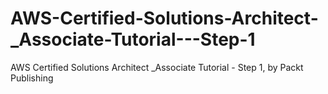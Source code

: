 # AWS-Certified-Solutions-Architect-_Associate-Tutorial---Step-1
AWS Certified Solutions Architect _Associate Tutorial - Step 1, by Packt Publishing
